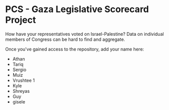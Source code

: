 # PCS - Gaza Legislative Scorecard Project
How have your representatives voted on Israel-Palestine? Data on individual members of Congress can be hard to find and aggregate.

Once you've gained access to the repository, add your name here:
- Athan
- Tariq
- Sergio
- Muiz 
- Vrushtee 1
- Kyle
- Shreyas
- Guy
- gisele
